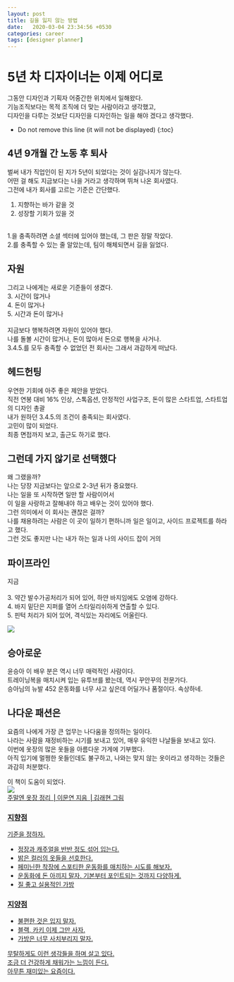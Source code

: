 ```yaml
---
layout: post
title: 길을 잃지 않는 방법
date:   2020-03-04 23:34:56 +0530
categories: career
tags: [designer planner]
---
```


# 5년 차 디자이너는 이제 어디로

그동안 디자인과 기획자 어중간한 위치에서 일해왔다. <br>
기능조직보다는 목적 조직에 더 맞는 사람이라고 생각했고, <br>
디자인을 다루는 것보단 디자인을 디자인하는 일을 해야 겠다고 생각했다. <br>

* Do not remove this line (it will not be displayed) 
{:toc}


## 4년 9개월 간 노동 후 퇴사
벌써 내가 직업인이 된 지가 5년이 되었다는 것이 실감나지가 않는다. <br>
어떤 걸 해도 지금보다는 나을 거라고 생각하며 뛰쳐 나온 회사였다. <br>
그전에 내가 회사를 고르는 기준은 간단했다. <br>
1. 지향하는 바가 같을 것<br>
2. 성장할 기회가 있을 것 <br>
<br>
1.을 충족하려면 소셜 섹터에 있어야 했는데, 그 판은 정말 작았다. <br>
2.를 충족할 수 있는 줄 알았는데, 팀이 해체되면서 길을 잃었다.<br>

## 자원
그리고 나에게는 새로운 기준들이 생겼다. <br>
3. 시간이 많거나<br>
4. 돈이 많거나<br>
5. 시간과 돈이 많거나<br>
<br>
지금보다 행복하려면 자원이 있어야 했다. <br>
나를 돌볼 시간이 많거나, 돈이 많아서 돈으로 행복을 사거나.<br>
3.4.5.를 모두 충족할 수 없었던 전 회사는 그래서 과감하게 떠났다. <br>

## 헤드헌팅
우연한 기회에 아주 좋은 제안을 받았다. <br>
직전 연봉 대비 16% 인상, 스톡옵션, 안정적인 사업구조, 돈이 많은 스타트업, 스타트업의 디자인 총괄 <br>
내가 원하던 3.4.5.의 조건이 충족되는 회사였다. <br>
고민이 많이 되었다.<br>
최종 면접까지 보고, 출근도 하기로 했다.<br>

## 그런데 가지 않기로 선택했다
왜 그랬을까?<br>
나는 당장 지금보다는 앞으로 2-3년 뒤가 중요했다.<br>
나는 일을 또 시작하면 일만 할 사람이어서 <br>
이 일을 사랑하고 잘해내야 하고 배우는 것이 있어야 했다. <br>
그런 의미에서 이 회사는 괜찮은 걸까?<br>
나를 채용하려는 사람은 이 곳이 일하기 편하니까 일은 일이고, 사이드 프로젝트를 하라고 했다. <br>
그런 것도 좋지만 나는 내가 하는 일과 나의 사이드 잡이 거의 <br>

## 파이프라인
지금 <br>
<br>
3. 약간 발수가공처리가 되어 있어, 하얀 바지임에도 오염에 강하다. <br>
4. 바지 밑단은 지퍼를 열어 스타일리쉬하게 연출할 수 있다. <br>
5. 핀턱 처리가 되어 있어, 격식있는 자리에도 어울린다. <br>

<img src="https://d13bk85vz164q6.cloudfront.net/emmi/ProductSubImages/0/13WFP195020_p_03_LL.jpg" style="max-width: 40%; height: auto;">


## 승아로운
윤승아 이 배우 분은 역시 너무 매력적인 사람이다. <br>
트레이닝복을 매치시켜 입는 유투브를 봤는데, 역시 꾸안꾸의 전문가다. <br>
승아님의 뉴발 452 운동화를 너무 사고 싶은데 어딜가나 품절이다. 속상하네.<br>
 

## 나다운 패션은

요즘의 나에게 가장 큰 업무는 나다움을 정의하는 일이다. <br>
나라는 사람을 재정비하는 시기를 보내고 있어, 매우 유익한 나날들을 보내고 있다. <br>
이번에 옷장의 많은 옷들을 아름다운 가게에 기부했다. <br>
아직 입기에 멀쩡한 옷들인데도 불구하고, 나와는 맞지 않는 옷이라고 생각하는 것들은 과감히 처분했다. <br>

이 책이 도움이 되었다.<br>
<a href="http://www.yes24.com/Product/Goods/66992512" title="주말엔 옷장 정리 ⎟ 이문연 지음 ⎟ 김래현 그림">
 <img src="http://image.yes24.com/goods/66992512/800x0" style="max-width: 30%; height: auto;"> <br>
 주말엔 옷장 정리 ⎟ 이문연 지음 ⎟ 김래현 그림 <br>
 



### 지향점 
기준을 정하자. <br>
* 정장과 캐주얼을 반반 정도 섞어 입는다.<br>
* 밝은 컬러의 옷들을 선호한다.<br>
* 페미닌한 착장에 스포티한 운동화를 매치하는 시도를 해보자.<br>
* 운동화에 돈 아끼지 말자. 기본부터 포인트되는 것까지 다양하게.<br>
* 질 좋고 실용적인 가방<br>

### 지양점
* 불편한 것은 입지 말자.<br>
* 블랙, 카키 이제 그만 사자. <br>
* 가방은 너무 사치부리지 말자. <br>

무탈하게도 이런 생각들을 하며 살고 있다. <br>
조금 더 건강하게 채워가는 느낌이 든다. <br>
아무튼 재미있는 요즘이다.<br>

